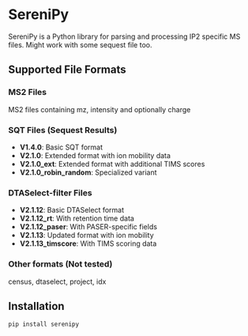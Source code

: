 # SereniPy

SereniPy is a Python library for parsing and processing IP2 specific MS files. Might work with some sequest file too.


## Supported File Formats

### MS2 Files
MS2 files containing mz, intensity and optionally charge
### SQT Files (Sequest Results)
- **V1.4.0**: Basic SQT format
- **V2.1.0**: Extended format with ion mobility data
- **V2.1.0_ext**: Extended format with additional TIMS scores
- **V2.1.0_robin_random**: Specialized variant

### DTASelect-filter Files
- **V2.1.12**: Basic DTASelect format
- **V2.1.12_rt**: With retention time data
- **V2.1.12_paser**: With PASER-specific fields
- **V2.1.13**: Updated format with ion mobility
- **V2.1.13_timscore**: With TIMS scoring data

### Other formats (Not tested)
census, dtaselect, project, idx

## Installation

```bash
pip install serenipy
```